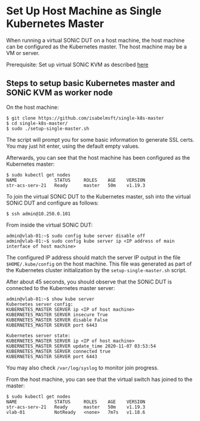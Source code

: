 # Set Up Host Machine as Single Kubernetes Master

When running a virtual SONiC DUT on a host machine, the host machine can be configured as the Kubernetes master. The host machine may be a VM or server. 

Prerequisite: Set up virtual SONiC KVM as described [here](https://github.com/Azure/sonic-mgmt/blob/master/ansible/doc/README.testbed.VsSetup.md)

## Steps to setup basic Kubernetes master and SONiC KVM as worker node

On the host machine: 
```
$ git clone https://github.com/isabelmsft/single-k8s-master
$ cd single-k8s-master/
$ sudo ./setup-single-master.sh
```
The script will prompt you for some basic information to generate SSL certs. You may just hit enter, using the default empty values. 

Afterwards, you can see that the host machine has been configured as the Kubernetes master:  
```
$ sudo kubectl get nodes
NAME              STATUS     ROLES    AGE    VERSION
str-acs-serv-21   Ready      master   50m    v1.19.3
```

To join the virtual SONiC DUT to the Kubernetes master, ssh into the virtual SONiC DUT and configure as follows:
```
$ ssh admin@10.250.0.101
```

From inside the virtual SONiC DUT: 
```
admin@vlab-01:~$ sudo config kube server disable off
admin@vlab-01:~$ sudo config kube server ip <IP address of main interface of host machine>
```
The configured IP address should match the server IP output in the file `$HOME/.kube/config` on the host machine. This file was generated as part of the Kubernetes cluster initialization by the `setup-single-master.sh` script. 

After about 45 seconds, you should observe that the SONiC DUT is connected to the Kubernetes master server: 
```
admin@vlab-01:~$ show kube server
Kubernetes server config:
KUBERNETES_MASTER SERVER ip <IP of host machine>
KUBERNETES_MASTER SERVER insecure True
KUBERNETES_MASTER SERVER disable False
KUBERNETES_MASTER SERVER port 6443

Kubernetes server state:
KUBERNETES_MASTER SERVER ip <IP of host machine>
KUBERNETES_MASTER SERVER update_time 2020-11-07 03:53:54
KUBERNETES_MASTER SERVER connected true
KUBERNETES_MASTER SERVER port 6443
```
You may also check `/var/log/syslog` to monitor join progress. 

From the host machine, you can see that the virtual switch has joined to the master: 
```
$ sudo kubectl get nodes
NAME              STATUS     ROLES    AGE    VERSION
str-acs-serv-21   Ready      master   50m    v1.19.3
vlab-01           NotReady   <none>   7m7s   v1.18.6
```

